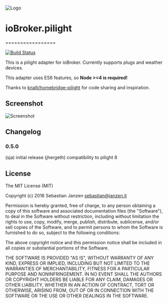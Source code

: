 ![Logo](admin/pilight.png)
# ioBroker.pilight
=================

[![Build Status](https://travis-ci.org/sja/ioBroker.pilight.svg?branch=master)](https://travis-ci.org/sja/ioBroker.pilight)

This is a pilight adapter for ioBroker. Currently supports plugs and weather devices.

This adapter uses ES6 features, so **Node >=4 is required!**

Thanks to [knalli/homebridge-pilight](https://github.com/knalli/homebridge-pilight) for code sharing and inspiration.

## Screenshot
![Screenshot](admin/screenshot.png)

## Changelog

### 0.5.0
  (sja) initial release
  (jhergeth) compatibility to pilight 8

## License
The MIT License (MIT)

Copyright (c) 2016 Sebastian Janzen <sebastian@janzen.it>

Permission is hereby granted, free of charge, to any person obtaining a copy
of this software and associated documentation files (the "Software"), to deal
in the Software without restriction, including without limitation the rights
to use, copy, modify, merge, publish, distribute, sublicense, and/or sell
copies of the Software, and to permit persons to whom the Software is
furnished to do so, subject to the following conditions:

The above copyright notice and this permission notice shall be included in
all copies or substantial portions of the Software.

THE SOFTWARE IS PROVIDED "AS IS", WITHOUT WARRANTY OF ANY KIND, EXPRESS OR
IMPLIED, INCLUDING BUT NOT LIMITED TO THE WARRANTIES OF MERCHANTABILITY,
FITNESS FOR A PARTICULAR PURPOSE AND NONINFRINGEMENT. IN NO EVENT SHALL THE
AUTHORS OR COPYRIGHT HOLDERS BE LIABLE FOR ANY CLAIM, DAMAGES OR OTHER
LIABILITY, WHETHER IN AN ACTION OF CONTRACT, TORT OR OTHERWISE, ARISING FROM,
OUT OF OR IN CONNECTION WITH THE SOFTWARE OR THE USE OR OTHER DEALINGS IN
THE SOFTWARE.
